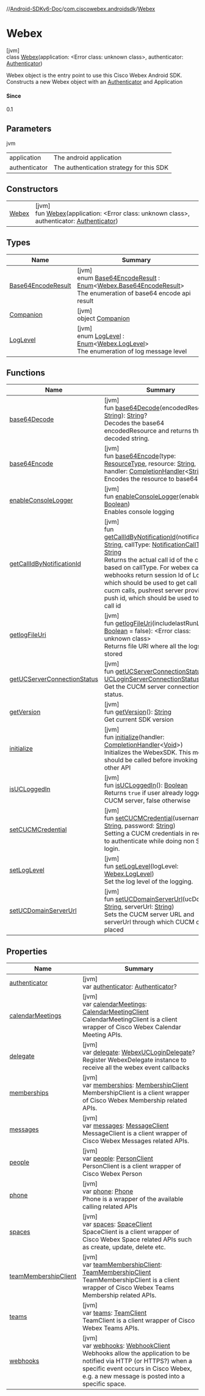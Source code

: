 //[Android-SDKv6-Doc](../../../index.md)/[com.ciscowebex.androidsdk](../index.md)/[Webex](index.md)

# Webex

[jvm]\
class [Webex](index.md)(application: &lt;Error class: unknown class&gt;, authenticator: [Authenticator](../../com.ciscowebex.androidsdk.auth/-authenticator/index.md))

Webex object is the entry point to use this Cisco Webex Android SDK. Constructs a new Webex object with an [Authenticator](../../com.ciscowebex.androidsdk.auth/-authenticator/index.md) and Application

#### Since

0.1

## Parameters

jvm

| | |
|---|---|
| application | The android application |
| authenticator | The authentication strategy for this SDK |

## Constructors

| | |
|---|---|
| [Webex](-webex.md) | [jvm]<br>fun [Webex](-webex.md)(application: &lt;Error class: unknown class&gt;, authenticator: [Authenticator](../../com.ciscowebex.androidsdk.auth/-authenticator/index.md)) |

## Types

| Name | Summary |
|---|---|
| [Base64EncodeResult](-base64-encode-result/index.md) | [jvm]<br>enum [Base64EncodeResult](-base64-encode-result/index.md) : [Enum](https://kotlinlang.org/api/latest/jvm/stdlib/kotlin/-enum/index.html)&lt;[Webex.Base64EncodeResult](-base64-encode-result/index.md)&gt; <br>The enumeration of base64 encode api result |
| [Companion](-companion/index.md) | [jvm]<br>object [Companion](-companion/index.md) |
| [LogLevel](-log-level/index.md) | [jvm]<br>enum [LogLevel](-log-level/index.md) : [Enum](https://kotlinlang.org/api/latest/jvm/stdlib/kotlin/-enum/index.html)&lt;[Webex.LogLevel](-log-level/index.md)&gt; <br>The enumeration of log message level |

## Functions

| Name | Summary |
|---|---|
| [base64Decode](base64-decode.md) | [jvm]<br>fun [base64Decode](base64-decode.md)(encodedResource: [String](https://kotlinlang.org/api/latest/jvm/stdlib/kotlin/-string/index.html)): [String](https://kotlinlang.org/api/latest/jvm/stdlib/kotlin/-string/index.html)?<br>Decodes the base64 encodedResource and returns the decoded string. |
| [base64Encode](base64-encode.md) | [jvm]<br>fun [base64Encode](base64-encode.md)(type: [ResourceType](../-resource-type/index.md), resource: [String](https://kotlinlang.org/api/latest/jvm/stdlib/kotlin/-string/index.html), handler: [CompletionHandler](../-completion-handler/index.md)&lt;[String](https://kotlinlang.org/api/latest/jvm/stdlib/kotlin/-string/index.html)&gt;)<br>Encodes the resource to base64 string |
| [enableConsoleLogger](enable-console-logger.md) | [jvm]<br>fun [enableConsoleLogger](enable-console-logger.md)(enable: [Boolean](https://kotlinlang.org/api/latest/jvm/stdlib/kotlin/-boolean/index.html))<br>Enables console logging |
| [getCallIdByNotificationId](get-call-id-by-notification-id.md) | [jvm]<br>fun [getCallIdByNotificationId](get-call-id-by-notification-id.md)(notificationId: [String](https://kotlinlang.org/api/latest/jvm/stdlib/kotlin/-string/index.html), callType: [NotificationCallType](../../com.ciscowebex.androidsdk.phone/-notification-call-type/index.md)): [String](https://kotlinlang.org/api/latest/jvm/stdlib/kotlin/-string/index.html)<br>Returns the actual call id of the call based on callType. For webex calls, webhooks return session Id of Locus, which should be used to get call id For cucm calls, pushrest server provides push id, which should be used to get call id |
| [getlogFileUri](getlog-file-uri.md) | [jvm]<br>fun [getlogFileUri](getlog-file-uri.md)(includelastRunLog: [Boolean](https://kotlinlang.org/api/latest/jvm/stdlib/kotlin/-boolean/index.html) = false): &lt;Error class: unknown class&gt;<br>Returns file URI where all the logs are stored |
| [getUCServerConnectionStatus](get-u-c-server-connection-status.md) | [jvm]<br>fun [getUCServerConnectionStatus](get-u-c-server-connection-status.md)(): [UCLoginServerConnectionStatus](../../com.ciscowebex.androidsdk.auth/-u-c-login-server-connection-status/index.md)<br>Get the CUCM server connection status. |
| [getVersion](get-version.md) | [jvm]<br>fun [getVersion](get-version.md)(): [String](https://kotlinlang.org/api/latest/jvm/stdlib/kotlin/-string/index.html)<br>Get current SDK version |
| [initialize](initialize.md) | [jvm]<br>fun [initialize](initialize.md)(handler: [CompletionHandler](../-completion-handler/index.md)&lt;[Void](https://docs.oracle.com/javase/8/docs/api/java/lang/Void.html)&gt;)<br>Initializes the WebexSDK. This method should be called before invoking any other API |
| [isUCLoggedIn](is-u-c-logged-in.md) | [jvm]<br>fun [isUCLoggedIn](is-u-c-logged-in.md)(): [Boolean](https://kotlinlang.org/api/latest/jvm/stdlib/kotlin/-boolean/index.html)<br>Returns `true` if user already logged on CUCM server, false otherwise |
| [setCUCMCredential](set-c-u-c-m-credential.md) | [jvm]<br>fun [setCUCMCredential](set-c-u-c-m-credential.md)(username: [String](https://kotlinlang.org/api/latest/jvm/stdlib/kotlin/-string/index.html), password: [String](https://kotlinlang.org/api/latest/jvm/stdlib/kotlin/-string/index.html))<br>Setting a CUCM credentials in required to authenticate while doing non SSO login. |
| [setLogLevel](set-log-level.md) | [jvm]<br>fun [setLogLevel](set-log-level.md)(logLevel: [Webex.LogLevel](-log-level/index.md))<br>Set the log level of the logging. |
| [setUCDomainServerUrl](set-u-c-domain-server-url.md) | [jvm]<br>fun [setUCDomainServerUrl](set-u-c-domain-server-url.md)(ucDomain: [String](https://kotlinlang.org/api/latest/jvm/stdlib/kotlin/-string/index.html), serverUrl: [String](https://kotlinlang.org/api/latest/jvm/stdlib/kotlin/-string/index.html))<br>Sets the CUCM server URL and serverUrl through which CUCM call will placed |

## Properties

| Name | Summary |
|---|---|
| [authenticator](authenticator.md) | [jvm]<br>var [authenticator](authenticator.md): [Authenticator](../../com.ciscowebex.androidsdk.auth/-authenticator/index.md)? |
| [calendarMeetings](calendar-meetings.md) | [jvm]<br>var [calendarMeetings](calendar-meetings.md): [CalendarMeetingClient](../../com.ciscowebex.androidsdk.calendarMeeting/-calendar-meeting-client/index.md)<br>CalendarMeetingClient is a client wrapper of Cisco Webex Calendar Meeting APIs. |
| [delegate](delegate.md) | [jvm]<br>var [delegate](delegate.md): [WebexUCLoginDelegate](../-webex-u-c-login-delegate/index.md)?<br>Register WebexDelegate instance to receive all the webex event callbacks |
| [memberships](memberships.md) | [jvm]<br>var [memberships](memberships.md): [MembershipClient](../../com.ciscowebex.androidsdk.membership/-membership-client/index.md)<br>MembershipClient is a client wrapper of Cisco Webex Membership related APIs. |
| [messages](messages.md) | [jvm]<br>var [messages](messages.md): [MessageClient](../../com.ciscowebex.androidsdk.message/-message-client/index.md)<br>MessageClient is a client wrapper of Cisco Webex Messages related APIs. |
| [people](people.md) | [jvm]<br>var [people](people.md): [PersonClient](../../com.ciscowebex.androidsdk.people/-person-client/index.md)<br>PersonClient is a client wrapper of Cisco Webex Person |
| [phone](phone.md) | [jvm]<br>var [phone](phone.md): [Phone](../../com.ciscowebex.androidsdk.phone/-phone/index.md)<br>Phone is a wrapper of the available calling related APIs |
| [spaces](spaces.md) | [jvm]<br>var [spaces](spaces.md): [SpaceClient](../../com.ciscowebex.androidsdk.space/-space-client/index.md)<br>SpaceClient is a client wrapper of Cisco Webex Space related APIs such as create, update, delete etc. |
| [teamMembershipClient](team-membership-client.md) | [jvm]<br>var [teamMembershipClient](team-membership-client.md): [TeamMembershipClient](../../com.ciscowebex.androidsdk.team/-team-membership-client/index.md)<br>TeamMembershipClient is a client wrapper of Cisco Webex Teams Membership related APIs. |
| [teams](teams.md) | [jvm]<br>var [teams](teams.md): [TeamClient](../../com.ciscowebex.androidsdk.team/-team-client/index.md)<br>TeamClient is a client wrapper of Cisco Webex Teams APIs. |
| [webhooks](webhooks.md) | [jvm]<br>var [webhooks](webhooks.md): [WebhookClient](../../com.ciscowebex.androidsdk.webhook/-webhook-client/index.md)<br>Webhooks allow the application to be notified via HTTP (or HTTPS?) when a specific event occurs in Cisco Webex, e.g. a new message is posted into a specific space. |
